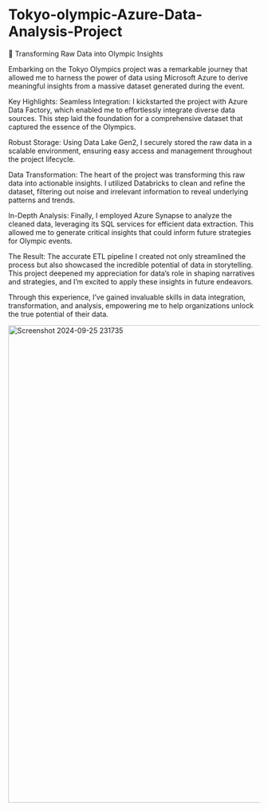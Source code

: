 # Tokyo-olympic-Azure-Data-Analysis-Project

🌟 Transforming Raw Data into Olympic Insights

Embarking on the Tokyo Olympics project was a remarkable journey that allowed me to harness the power of data using Microsoft Azure to derive meaningful insights from a massive dataset generated during the event.

Key Highlights:
Seamless Integration: I kickstarted the project with Azure Data Factory, which enabled me to effortlessly integrate diverse data sources. This step laid the foundation for a comprehensive dataset that captured the essence of the Olympics.

Robust Storage: Using Data Lake Gen2, I securely stored the raw data in a scalable environment, ensuring easy access and management throughout the project lifecycle.

Data Transformation: The heart of the project was transforming this raw data into actionable insights. I utilized Databricks to clean and refine the dataset, filtering out noise and irrelevant information to reveal underlying patterns and trends.

In-Depth Analysis: Finally, I employed Azure Synapse to analyze the cleaned data, leveraging its SQL services for efficient data extraction. This allowed me to generate critical insights that could inform future strategies for Olympic events.

The Result: The accurate ETL pipeline I created not only streamlined the process but also showcased the incredible potential of data in storytelling. This project deepened my appreciation for data’s role in shaping narratives and strategies, and I’m excited to apply these insights in future endeavors.

Through this experience, I’ve gained invaluable skills in data integration, transformation, and analysis, empowering me to help organizations unlock the true potential of their data.

<img width="959" alt="Screenshot 2024-09-25 231735" src="https://github.com/user-attachments/assets/d44f4ef5-1c17-4121-a9b8-8e4ae5d505df">
